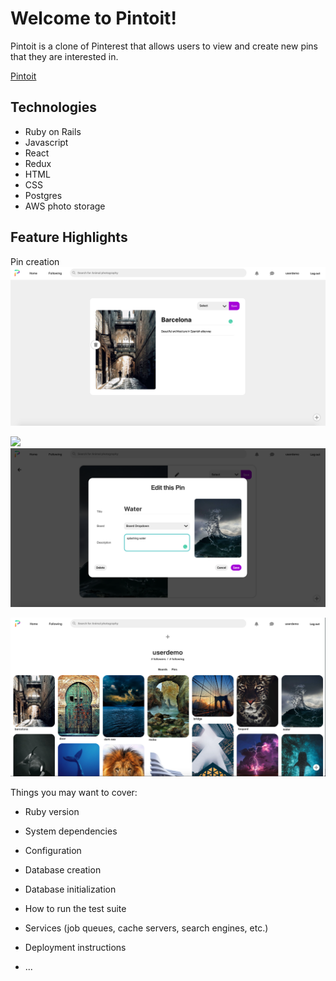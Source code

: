 # Welcome to Pintoit!

Pintoit is a clone of Pinterest that allows users to view and create new pins that they are interested in.

[Pintoit](https://pintoit.herokuapp.com/)

## Technologies
* Ruby on Rails
* Javascript
* React
* Redux
* HTML
* CSS
* Postgres
* AWS photo storage

## Feature Highlights

Pin creation
![](https://github.com/karlfleener/pintoit/blob/master/app/assets/images/pins/pin_create.png)

![](https://github.com/karlfleener/pintoit/blob/master/app/assets/images/pins/homepage.png)
![](https://github.com/karlfleener/pintoit/blob/master/app/assets/images/pins/pin_edit.png)

![](https://github.com/karlfleener/pintoit/blob/master/app/assets/images/pins/profile.png)

Things you may want to cover:

* Ruby version

* System dependencies

* Configuration

* Database creation

* Database initialization

* How to run the test suite

* Services (job queues, cache servers, search engines, etc.)

* Deployment instructions

* ...
